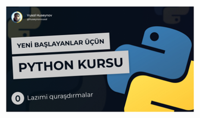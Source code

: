 [![🐍 Python Proqramlaşdırma Dərsləri](./Python0.jpg)](https://youtu.be/xze9OZjd0DY?si=IEnRPvPhtpVo6OjN)
